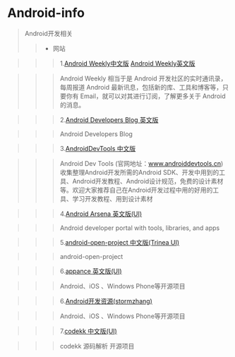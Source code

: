 # Android-info
> Android开发相关
>> - 网站

>>>1.[Android Weekly中文版](http://wiki.jikexueyuan.com/project/android-weekly/)
>>>   [Android Weekly英文版](http://androidweekly.net/)

>>> Android Weekly 相当于是 Android 开发社区的实时通讯录，每周报道 Android 最新讯息，包括新的库、工具和博客等，只要你有 Email，就可以对其进行订阅，了解更多关于 Android 的消息。

>>>2.[Android Developers Blog 英文版](http://android-developers.blogspot.com/)

>>> Android Developers Blog

>>>3.[AndroidDevTools 中文版](http://www.androiddevtools.cn/)


>>> Android Dev Tools (官网地址：www.androiddevtools.cn)
收集整理Android开发所需的Android SDK、开发中用到的工具、Android开发教程、Android设计规范，免费的设计素材等。欢迎大家推荐自己在Android开发过程中用的好用的工具、学习开发教程、用到设计素材


>>>4.[Android Arsena 英文版(UI)](http://android-arsenal.com/)

>>>  Android developer portal with tools, libraries, and apps

>>>5.[android-open-project 中文版(Trinea UI)](https://github.com/Trinea/android-open-project)

>>> android-open-project

>>>6.[appance 英文版(UI)](http://www.appance.com/category/android/)

>>> Android、iOS 、Windows Phone等开源项目

>>>6.[Android开发资源(stormzhang)](http://www.stormzhang.com/android/2014/06/05/android-awesome-resources/)

>>> Android、iOS 、Windows Phone等开源项目

>>>7.[codekk 中文版(UI)](http://a.codekk.com)

>>> codekk 源码解析 开源项目  
